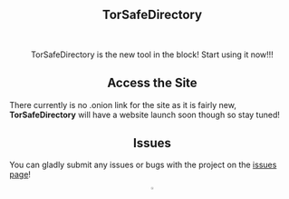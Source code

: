 <h2 align="center">TorSafeDirectory</h2>
<!-- ![BLOB](https://user-images.githubusercontent.com/99421749/210632805-ba8dd323-dd93-494c-8b1e-8bc8660ac97b.png) -->

<br/>
<p align="center">TorSafeDirectory is the new tool in the block! Start using it now!!!
</p>

<h2 align="center">Access the Site</h2>

There currently is no .onion link for the site as it is fairly new, **TorSafeDirectory** will have a website launch soon though so stay tuned!

<h2 align="center">Issues</h2>

You can gladly submit any issues or bugs with the project on the [issues page](https://github.com/Abdelrahmanthecoder/TorSafeDirectory/issues)!

<div align="center">
  <a href="https://github.com/Abdelrahmanthecoder" style="text-decoration:none;">
    <img src="https://github.com/ultralytics/assets/raw/main/social/logo-social-github.png" width="3%" alt="" /></a>
</div>
